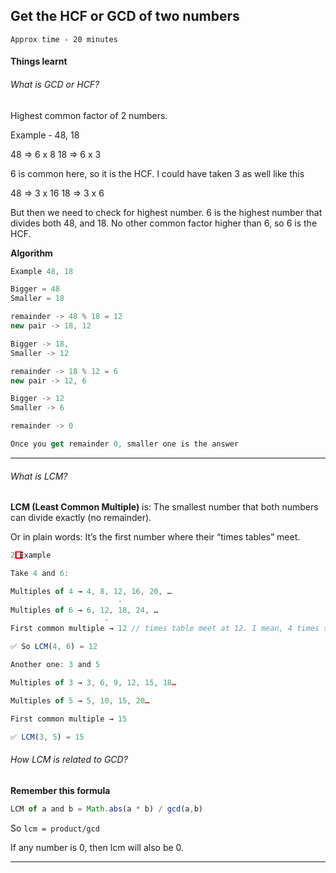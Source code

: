 ## Get the HCF or GCD of two numbers

`Approx time - 20 minutes`

#### Things learnt

###### What is GCD or HCF?

Highest common factor of 2 numbers.

Example - 48, 18

48 => 6 x 8
18 => 6 x 3

6 is common here, so it is the HCF.
I could have taken 3 as well like this

48 => 3 x 16
18 => 3 x 6

But then we need to check for highest number. 6 is the highest number that divides both 48, and 18. No other common factor higher than 6, so 6 is the HCF.

**Algorithm**

```ts
Example 48, 18

Bigger = 48
Smaller = 18

remainder -> 48 % 18 = 12
new pair -> 18, 12

Bigger -> 18,
Smaller -> 12

remainder -> 18 % 12 = 6
new pair -> 12, 6

Bigger -> 12
Smaller -> 6

remainder -> 0

Once you get remainder 0, smaller one is the answer
```

---

###### What is LCM?

**LCM (Least Common Multiple)** is: The smallest number that both numbers can divide exactly (no remainder).

Or in plain words: It’s the first number where their “times tables” meet.

```ts
2️⃣ Example

Take 4 and 6:

Multiples of 4 → 4, 8, 12, 16, 20, …
                        -
Multiples of 6 → 6, 12, 18, 24, …
                     -
First common multiple → 12 // times table meet at 12. I mean, 4 times something is 12, and 6 times something is 12. So that 12 is the first number that's common between both 4 and 6

✅ So LCM(4, 6) = 12

Another one: 3 and 5

Multiples of 3 → 3, 6, 9, 12, 15, 18…

Multiples of 5 → 5, 10, 15, 20…

First common multiple → 15

✅ LCM(3, 5) = 15
```

###### How LCM is related to GCD?

**Remember this formula**

```ts
LCM of a and b = Math.abs(a * b) / gcd(a,b)
```

So `lcm = product/gcd`

If any number is 0, then lcm will also be 0.

---
